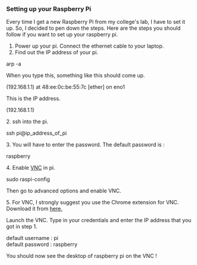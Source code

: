 ### Setting up your Raspberry Pi

Every time I get a new Raspberry Pi from my college's lab, I have to set it up. So, I decided to pen down the steps. Here are the steps you should follow if you want to set up your raspberry pi.

1.  Power up your pi. Connect the ethernet cable to your laptop.
2.  Find out the IP address of your pi.

arp -a

When you type this, something like this should come up.

(192.168.1.1) at 48:ee:0c:be:55:7c [ether] on eno1

This is the IP address.

(192.168.1.1)

2\. ssh into the pi.

ssh pi@ip_address_of_pi

3\. You will have to enter the password. The default password is :

raspberry

4\. Enable [VNC](https://en.wikipedia.org/wiki/Virtual_Network_Computing) in pi.

sudo raspi-config

Then go to advanced options and enable VNC.

5\. For VNC, I strongly suggest you use the Chrome extension for VNC. Download it from [here.](https://chrome.google.com/webstore/detail/vnc%C2%AE-viewer-for-google-ch/iabmpiboiopbgfabjmgeedhcmjenhbla?hl=en)

Launch the VNC. Type in your credentials and enter the IP address that you got in step 1.

default username : pi\
default password : raspberry

You should now see the desktop of raspberry pi on the VNC !
